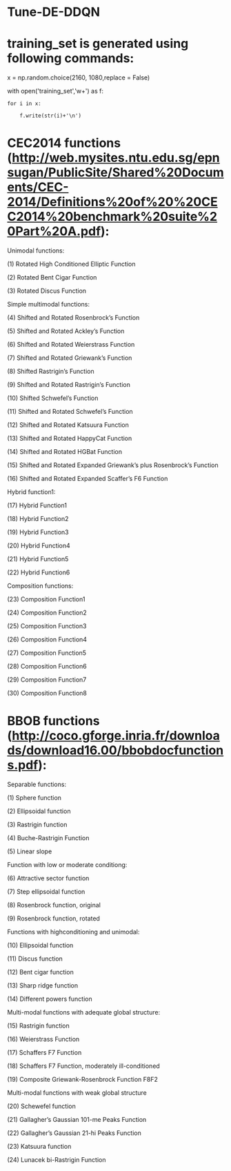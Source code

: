 # Tune-DE-DDQN

# training_set is generated using following commands:
x = np.random.choice(2160, 1080,replace = False)

with open('training_set','w+') as f:
    
    for i in x:
        
        f.write(str(i)+'\n')

# CEC2014 functions (http://web.mysites.ntu.edu.sg/epnsugan/PublicSite/Shared%20Documents/CEC-2014/Definitions%20of%20%20CEC2014%20benchmark%20suite%20Part%20A.pdf):
Unimodal functions:

(1) Rotated High Conditioned Elliptic Function 

(2) Rotated Bent Cigar Function 

(3) Rotated Discus Function 

Simple multimodal functions:

(4) Shifted and Rotated Rosenbrock’s Function

(5) Shifted and Rotated Ackley’s Function

(6) Shifted and Rotated Weierstrass Function

(7) Shifted and Rotated Griewank’s Function 

(8) Shifted Rastrigin’s Function 

(9) Shifted and Rotated Rastrigin’s Function

(10) Shifted Schwefel’s Function 

(11) Shifted and Rotated Schwefel’s Function

(12) Shifted and Rotated Katsuura Function

(13) Shifted and Rotated HappyCat Function

(14) Shifted and Rotated HGBat Function 

(15) Shifted and Rotated Expanded Griewank’s plus Rosenbrock’s Function

(16) Shifted and Rotated Expanded Scaffer’s F6 Function 

Hybrid function1:

(17) Hybrid Function1 

(18) Hybrid Function2 

(19) Hybrid Function3 

(20) Hybrid Function4 

(21) Hybrid Function5 

(22) Hybrid Function6  

Composition functions:

(23) Composition Function1 

(24) Composition Function2 

(25) Composition Function3 

(26) Composition Function4 

(27) Composition Function5 

(28) Composition Function6 

(29) Composition Function7 

(30) Composition Function8 


# BBOB functions (http://coco.gforge.inria.fr/downloads/download16.00/bbobdocfunctions.pdf):
Separable functions:

(1) Sphere function

(2) Ellipsoidal function

(3) Rastrigin function

(4) Buche-Rastrigin Function

(5) Linear slope

Function with low or moderate conditiong:

(6) Attractive sector function

(7) Step ellipsoidal function

(8) Rosenbrock function, original

(9) Rosenbrock function, rotated

Functions with highconditioning and unimodal:

(10) Ellipsoidal function

(11) Discus function

(12) Bent cigar function


(13) Sharp ridge function

(14) Different powers function

Multi-modal functions with adequate global structure:

(15) Rastrigin function

(16) Weierstrass Function

(17) Schaffers F7 Function

(18) Schaffers F7 Function, moderately ill-conditioned

(19) Composite Griewank-Rosenbrock Function F8F2

Multi-modal functions with weak global structure

(20) Schewefel function

(21) Gallagher’s Gaussian 101-me Peaks Function

(22) Gallagher’s Gaussian 21-hi Peaks Function

(23) Katsuura function

(24) Lunacek bi-Rastrigin Function





























